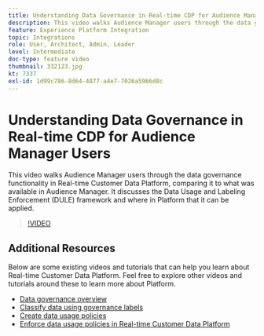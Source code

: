 ```yaml
---
title: Understanding Data Governance in Real-time CDP for Audience Manager Users
description: This video walks Audience Manager users through the data governance functionality in Real-time Customer Data Platform, comparing it to what was available in Audience Manager. It discusses the Data Usage and Labeling Enforcement (DULE) framework and where in Platform that it can be applied.
feature: Experience Platform Integration
topic: Integrations
role: User, Architect, Admin, Leader
level: Intermediate
doc-type: feature video
thumbnail: 332123.jpg
kt: 7337
exl-id: 1d99c786-8d64-4877-a4e7-7026a5966d8c
---
```

# Understanding Data Governance in Real-time CDP for Audience Manager Users

This video walks Audience Manager users through the data governance functionality in Real-time Customer Data Platform, comparing it to what was available in Audience Manager. It discusses the Data Usage and Labeling Enforcement (DULE) framework and where in Platform that it can be applied.

>[!VIDEO](https://video.tv.adobe.com/v/332123/?quality=12&learn=on)

## Additional Resources

Below are some existing videos and tutorials that can help you learn about Real-time Customer Data Platform. Feel free to explore other videos and tutorials around these to learn more about Platform.

* [Data governance overview](https://experienceleague.adobe.com/docs/platform-learn/tutorials/data-governance/understanding-data-governance.html?lang=en#data-governance)
* [Classify data using governance labels](https://experienceleague.adobe.com/docs/platform-learn/tutorials/data-governance/classify-data-using-governance-labels.html?lang=en#data-governance)
* [Create data usage policies](https://experienceleague.adobe.com/docs/platform-learn/tutorials/data-governance/create-data-usage-policies.html?lang=en#data-governance)
* [Enforce data usage policies in Real-time Customer Data Platform](https://experienceleague.adobe.com/docs/platform-learn/tutorials/data-governance/enforce-data-usage-policies-in-real-time-cdp.html?lang=en#data-governance)

